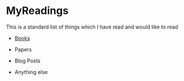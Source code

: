 # MyReadings

This is a standard list of things which I have read and would like to read

* [Books](MyReadings/MyBlogReads.md)

* Papers

* Blog Posts

* Anything else 

